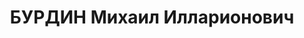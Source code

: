 ---
title: БУРДИН Михаил Илларионович
description: "Род. в 1907, Енисейская губ., г. Боготол, русский, обр.: 3 группы сельской\
  \ школы, б/п. Бригадир слесарей промывочного цеха в депо \n  Арестован 22.10.1936.\
  \ Обв. по ст.58-7, 58-8, 58-11 УК РСФСР. Приговор: ВК ВС СССР, 21.04.1937 – ВМН.\
  \ Расстрелян 19.04.1937, в г. Красноярске. \n  Реабилитирован ВК ВС СССР 13.07.1957"
---